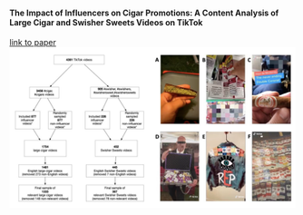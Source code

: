 #### The Impact of Influencers on Cigar Promotions: A Content Analysis of Large Cigar and Swisher Sweets Videos on TikTok
[link to paper](https://pubmed.ncbi.nlm.nih.gov/35742315/)
![My Image](cigarimage.jpeg)

